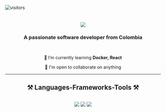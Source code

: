 ![visitors](https://visitor-badge.laobi.icu/badge?page_id=Ramirez-05.Ramirez-05)

<h1 align="center">
    <img src="https://readme-typing-svg.herokuapp.com/?font=Righteous&size=35&center=true&vCenter=true&width=500&height=70&duration=4000&lines=Hi+There!+👋;+I'm+Santiago+Ramirez!;" />
</h1>

<h3 align="center">A passionate software developer from Colombia</h3>

<br/>

<div align="center">
 
 🌱 I’m currently learning **Docker, React**

 🤝  I'm open to collaborate on anything

 </div>

<hr/>
 
<h2 align="center">⚒️ Languages-Frameworks-Tools ⚒️</h2>
<br/>
<div align="center">
    <img src="https://skillicons.dev/icons?i=react,bootstrap,html,css,vscode,github,figma,tailwind,git" />
    <img src="https://skillicons.dev/icons?i=python,javascript,mongodb,java,mysql,django,fastapi,spring boot" />
    <img src="https://skillicons.dev/icons?i=docker,androidstudio,laravel,discord,php,postman" />
  <br>
</div>

